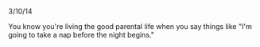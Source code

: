 3/10/14

You know you're living the good parental life when you say things like "I'm going to take a nap before the night begins."
